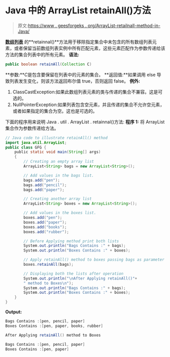 # Java 中的 ArrayList retainAll()方法

> 原文:[https://www . geesforgeks . org/ArrayList-retailnall-method-in-Java/](https://www.geeksforgeeks.org/arraylist-retainall-method-in-java/)

[**数组列表**](https://www.geeksforgeeks.org/arraylist-in-java/) 的**retainnal()**方法用于移除指定集合中未包含的所有数组列表元素，或者保留当前数组列表实例中所有匹配元素，这些元素匹配作为参数传递给该方法的集合列表中的所有元素。
**语法:**

```java
public boolean retainAll(Collection C)
```

**参数:***C*是包含要保留在列表中的元素的集合。
**返回值:**如果调用 else 导致列表发生变化，则该方法返回布尔值 true，否则返回 false。
**例外:**

1.  ClassCastException:如果此数组列表元素的类与传递的集合不兼容。这是可选的。
2.  NullPointerException:如果列表包含空元素，并且传递的集合不允许空元素，或者如果指定的集合为空。这也是可选的。

下面的程序用来说明 Java . util . ArrayList . retainnal()方法:
**程序 1:** 将 ArrayList 集合作为参数传递给方法。

```java
// Java code to illustrate retainAll() method
import java.util.ArrayList;
public class GFG {
    public static void main(String[] args)
    {
        // Creating an empty array list
        ArrayList<String> bags = new ArrayList<String>();

        // Add values in the bags list.
        bags.add("pen");
        bags.add("pencil");
        bags.add("paper");

        // Creating another array list
        ArrayList<String> boxes = new ArrayList<String>();

        // Add values in the boxes list.
        boxes.add("pen");
        boxes.add("paper");
        boxes.add("books");
        boxes.add("rubber");

        // Before Applying method print both lists
        System.out.println("Bags Contains :" + bags);
        System.out.println("Boxes Contains :" + boxes);

        // Apply retainAll() method to boxes passing bags as parameter
        boxes.retainAll(bags);

        // Displaying both the lists after operation
        System.out.println("\nAfter Applying retainAll()"+
        " method to Boxes\n");
        System.out.println("Bags Contains :" + bags);
        System.out.println("Boxes Contains :" + boxes);
    }
}
```

**Output:**

```java
Bags Contains :[pen, pencil, paper]
Boxes Contains :[pen, paper, books, rubber]

After Applying retainAll() method to Boxes

Bags Contains :[pen, pencil, paper]
Boxes Contains :[pen, paper]

```